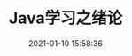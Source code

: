---
title: Java学习之绪论
date: 2021-01-10 15:58:36
tags:
    - Java
categories:
    - Java
    - 基础班
    - 绪论
---